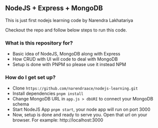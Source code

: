 ## NodeJS + Express + MongoDB
This is just first nodejs learning code by Narendra Lakhatariya

Checkout the repo and follow below steps to run this code.

### What is this repository for?
- Basic idea of NodeJS, MongoDB along with Express
- How CRUD with UI will code to deal with MongoDB
- Setup is done with PNPM so please use it instead NPM

### How do I get set up?
- Clone `https://github.com/narendraace/nodejs-learning.git`
- Install dependencies `pnpm install`
- Change MongoDB URL in `app.js > dbURI` to connect your MongoDB schema
- Start NodeJS App `pnpm start`, your node app will run on port 3000
- Now, setup is done and ready to serve you. Open that url on your browser. For example: http://localhost:3000
